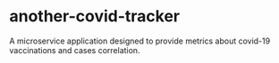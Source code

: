 # another-covid-tracker
A microservice application designed to provide metrics about covid-19 vaccinations and cases correlation.